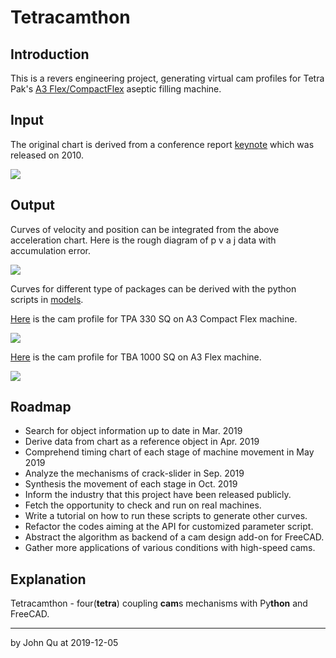 # Tetracamthon

## Introduction

This is a revers engineering project, generating virtual cam profiles for Tetra Pak's 
[A3 Flex/CompactFlex](https://www.tetrapak.com/packaging/tetra-pak-a3-compactflex) 
aseptic filling machine.

## Input

The original chart is derived from a conference report 
[keynote](https://www.mscsoftware.com/sites/default/files/metodi-strumenti-calcolo-prototipaz.pdf) 
which was released on 2010.

![](https://tva1.sinaimg.cn/large/006tNbRwgy1g9lt1h7fg2j31960u017z.jpg)

## Output

Curves of velocity and position can be integrated from the above acceleration
chart. Here is the rough diagram of p v a j data with accumulation error.

![](https://tva1.sinaimg.cn/large/006tNbRwly1g9jhmty4rhj311i0u07wj.jpg)

Curves for different type of packages can be 
derived with the python scripts in [models](models). 

[Here](temp_png/plot_of_Cam_Curves_for_TPA_330sq_with_knots.png) 
is the cam profile for TPA 330 SQ on A3 Compact Flex machine.

![](https://tva1.sinaimg.cn/large/006tNbRwly1g9ji1vg98dj31c10u0b16.jpg)

[Here](plot/plot_of_Cam_Curves_for_TBA1000sq.png) 
is the cam profile for TBA 1000 SQ on A3 Flex machine.

![](https://tva1.sinaimg.cn/large/006tNbRwly1g9ji6kzml7j31c00u0qv6.jpg)

## Roadmap

- Search for object information up to date in Mar. 2019
- Derive data from chart as a reference object in Apr. 2019
- Comprehend timing chart of each stage of machine movement in May 2019
- Analyze the mechanisms of crack-slider in Sep. 2019
- Synthesis the movement of each stage in Oct. 2019
- Inform the industry that this project have been released publicly.
- Fetch the opportunity to check and run on real machines.
- Write a tutorial on how to run these scripts to generate other curves.
- Refactor the codes aiming at the API for customized parameter script.
- Abstract the algorithm as backend of a cam design add-on for FreeCAD.
- Gather more applications of various conditions with high-speed cams.

## Explanation

Tetracamthon - four(**tetra**) coupling **cam**s mechanisms 
with Py**thon** and FreeCAD.

---
by John Qu at 2019-12-05
